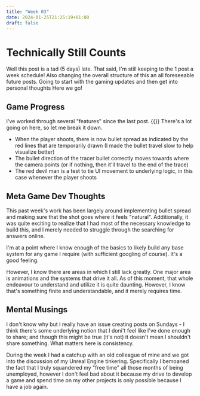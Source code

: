 ```yaml
---
title: "Week 03"
date: 2024-01-25T21:25:19+01:00
draft: false
---
```

# Technically Still Counts

Well this post is a tad (5 days) late. That said, I'm still keeping to the 1 post a week schedule! Also changing the overall structure of this an all foreseeable future posts. Going to start with the gaming updates and then get into personal thoughts Here we go!

## Game Progress
I've worked through several "features" since the last post.
{{<youtube ZasJBBd0YQM>}}
There's a lot going on here, so let me break it down.
- When the player shoots, there is now bullet spread as indicated by the red lines that are temporarily drawn (I made the bullet travel slow to help visualize better)
- The bullet direction of the tracer bullet correctly moves towards where the camera points (or if nothing, then it'll travel to the end of the trace)
- The red devil man is a test to tie UI movement to underlying logic, in this case whenever the player shoots

## Meta Game Dev Thoughts
This past week's work has been largely around implementing bullet spread and making sure that the shot goes where it feels "natural". Additionally, it was quite exciting to realize that I had most of the necessary knowledge to build this, and I merely needed to struggle through the searching for answers online.

I'm at a point where I know enough of the basics to likely build any base system for any game I require (with sufficient googling of course). It's a good feeling.

However, I know there are areas in which I still lack greatly. One major area is animations and the systems that drive it all. As of this moment, that whole endeavour to understand and utilize it is quite daunting. However, I know that's something finite and understandable, and it merely requires time.

## Mental Musings
I don't know why but I really have an issue creating posts on Sundays - I think there's some underlying notion that I doni't feel like I've done enough to share; and though this might be true (it's not) it doesn't mean I shouldn't share something. What matters here is consistency.

During the week I had a catchup with an old colleague of mine and we got into the discussion of my Unreal Engine tinkering. Specifically I bemoaned the fact that I truly squandered my "free time" all those months of being unemployed, however I don't feel bad about it because my drive to develop a game and spend time on my other projects is only possible because I have a job again.